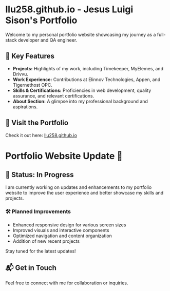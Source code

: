 # llu258.github.io - Jesus Luigi Sison's Portfolio  

Welcome to my personal portfolio website showcasing my journey as a full-stack developer and QA engineer.  

## 🌟 Key Features  
- **Projects:** Highlights of my work, including Timekeeper, MyElemes, and Drivvu.  
- **Work Experience:** Contributions at Elinnov Technologies, Appen, and Tigernethost OPC.  
- **Skills & Certifications:** Proficiencies in web development, quality assurance, and relevant certifications.  
- **About Section:** A glimpse into my professional background and aspirations.  

## 🚀 Visit the Portfolio  
Check it out here: [llu258.github.io](https://llu258.github.io)  

# Portfolio Website Update 🚧  

## 📅 Status: In Progress  

I am currently working on updates and enhancements to my portfolio website to improve the user experience and better showcase my skills and projects.  

### 🛠️ Planned Improvements  
- Enhanced responsive design for various screen sizes  
- Improved visuals and interactive components  
- Optimized navigation and content organization  
- Addition of new recent projects  

Stay tuned for the latest updates!  

## 📬 Get in Touch  
Feel free to connect with me for collaboration or inquiries.  
